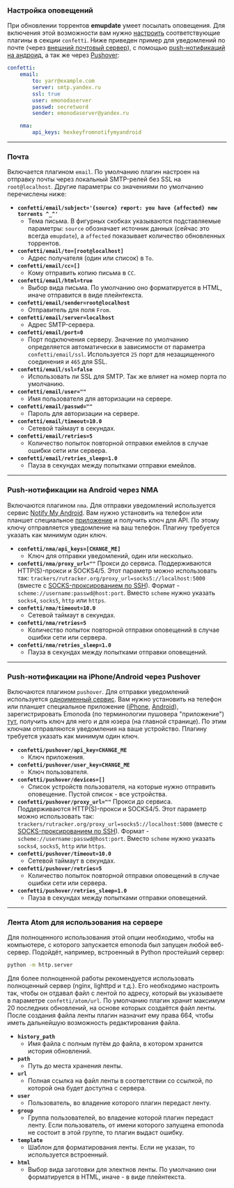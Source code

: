 ### Настройка оповещений ###
При обновлении торрентов **emupdate** умеет посылать оповещения. Для включения этой возможности вам нужно [настроить](config) соответствующие плагины в секции `confetti`. Ниже приведен пример для уведомлений по почте (через [внешний почтовый сервер](https://yandex.ru/support/mail/mail-clients.xml)), с помощью [push-нотификаций на андроид](http://www.notifymyandroid.com/), а так же через [Pushover](https://pushover.net/):
```yaml
confetti:
    email:
        to: yarr@example.com
        server: smtp.yandex.ru
        ssl: true
        user: emonodaserver
        passwd: secretword
        sender: emonodaserver@yandex.ru

    nma:
        api_keys: hexkeyfromnotifymyandroid
```

***

### Почта ###
Включается плагином `email`. По умолчанию плагин настроен на отправку почты через локальный SMTP-релей без SSL на `root@localhost`. Другие параметры со значениями по умолчанию перечислены ниже:

* **`confetti/email/subject='{source} report: you have {affected} new torrents ^_^'`**
    * Тема письма. В фигурных скобках указываются подставляемые параметры: `source` обозначает источник данных (сейчас это всегда `emupdate`), а `affected` показывает количество обновленных торрентов.
* **`confetti/email/to=[root@localhost]`**
    * Адрес получателя (один или список) в `To`.
* **`confetti/email/cc=[]`**
    * Кому отправить копию письма в `CC`.
* **`confetti/email/html=true`**
    * Выбор вида письма. По умолчанию оно форматируется в HTML, иначе отправится в виде плейнтекста.
* **`confetti/email/sender=root@localhost`**
    * Отправитель для поля `From`.
* **`confetti/email/server=localhost`**
    * Адрес SMTP-сервера.
* **`confetti/email/port=0`**
    * Порт подключения серверу. Значение по умолчанию определяется автоматически в зависимости от параметра `confetti/email/ssl`. Используется `25` порт для незащищенного соединения и `465` для SSL.
* **`confetti/email/ssl=false`**
    * Использовать ли SSL для SMTP. Так же влияет на номер порта по умолчанию.
* **`confetti/email/user=""`**
    * Имя пользователя для авторизации на сервере.
* **`confetti/email/passwd=""`**
    * Пароль для авторизации на сервере.
* **`confetti/email/timeout=10.0`**
    * Сетевой таймаут в секундах.
* **`confetti/email/retries=5`**
    * Количество попыток повторной отправки емейлов в случае ошибки сети или сервера.
* **`confetti/email/retries_sleep=1.0`**
    * Пауза в секундах между попытками отправки емейлов.

***

### Push-нотификации на Android через NMA ###
Включаются плагином `nma`. Для отправки уведомлений используется сервис [Notify My Android](http://www.notifymyandroid.com). Вам нужно установить на телефон или планшет специальное [приложение](https://play.google.com/store/apps/details?id=com.usk.app.notifymyandroid) и получить ключ для API. По этому ключу отправляется уведомление на ваш телефон. Плагину требуется указать как минимум один ключ.

* **`confetti/nma/api_keys=[CHANGE_ME]`**
    * Ключ для отправки уведомлений, один или несколько.
* **`confetti/nma/proxy_url=""`**
    Прокси до сервиса. Поддерживаются HTTP(S)-прокси и SOCKS4/5. Этот параметр можно использовать так: `trackers/rutracker.org/proxy_url=socks5://localhost:5000` (вместе с [SOCKS-проксированием по SSH](https://ru.wikibooks.org/wiki/SSH_%D1%82%D1%83%D0%BD%D0%BD%D0%B5%D0%BB%D0%B8%D1%80%D0%BE%D0%B2%D0%B0%D0%BD%D0%B8%D0%B5)). Формат - `scheme://username:passwd@host:port`. Вместо `scheme` нужно указать `socks4`, `socks5`, `http` или `https`.
* **`confetti/nma/timeout=10.0`**
    * Сетевой таймаут в секундах.
* **`confetti/nma/retries=5`**
    * Количество попыток повторной отправки оповещений в случае ошибки сети или сервера.
* **`confetti/nma/retries_sleep=1.0`**
    * Пауза в секундах между попытками отправки оповещений.

***

### Push-нотификации на iPhone/Android через Pushover ###
Включаются плагином `pushover`. Для отправки уведомлений используется [одноименный сервис](https://pushover.net/). Вам нужно установить на телефон или планшет специальное приложение ([iPhone](https://itunes.apple.com/ru/app/pushover-notifications/id506088175), [Android](https://play.google.com/store/apps/details?id=net.superblock.pushover)), зарегистрировать Emonoda (по терминологии пушовера "приложение") [тут](https://pushover.net/apps/build), получить ключ для него и для юзера (на главной странице). По этим ключам отправляются уведомления на ваше устройство.
Плагину требуется указать как минимум один ключ.

* **`confetti/pushover/api_key=CHANGE_ME`**
    * Ключ приложения.
* **`confetti/pushover/user_key=CHANGE_ME`**
    * Ключ пользователя.
* **`confetti/pushover/devices=[]`**
    * Список устройств пользователя, на которые нужно отправить оповещение. Пустой список - все устройства.
* **`confetti/pushover/proxy_url=""`**
    Прокси до сервиса. Поддерживаются HTTP(S)-прокси и SOCKS4/5. Этот параметр можно использовать так: `trackers/rutracker.org/proxy_url=socks5://localhost:5000` (вместе с [SOCKS-проксированием по SSH](https://ru.wikibooks.org/wiki/SSH_%D1%82%D1%83%D0%BD%D0%BD%D0%B5%D0%BB%D0%B8%D1%80%D0%BE%D0%B2%D0%B0%D0%BD%D0%B8%D0%B5)). Формат - `scheme://username:passwd@host:port`. Вместо `scheme` нужно указать `socks4`, `socks5`, `http` или `https`.
* **`confetti/pushover/timeout=10.0`**
    * Сетевой таймаут в секундах.
* **`confetti/pushover/retries=5`**
    * Количество попыток повторной отправки оповещений в случае ошибки сети или сервера.
* **`confetti/pushover/retries_sleep=1.0`**
    * Пауза в секундах между попытками отправки оповещений.


***

### Лента Atom для использования на сервере ###
Для полноценного использования этой опции необходимо, чтобы на компьютере, с которого запускается emonoda был запущен любой веб-сервер. Подойдёт, например, встроенный в Python простейший сервер: 
```bash
python -m http.server
```
Для более полноценной работы рекомендуется использовать полноценный сервер (nginx, lighttpd и т.д.). Его необходимо настроить так, чтобы он отдавал файл с лентой по адресу, который вы указываете в параметре `confetti/atom/url`. По умолчанию плагин хранит максимум 20 последних обновлений, на основе которых создаётся файл ленты. После создания файла ленты плагин назначит ему права 664, чтобы иметь дальнейшую возможность редактирования файла.

* **`history_path`** 
    * Имя файла с полным путём до файла, в котором хранится история обновлений.
* **`path`**
    * Путь до места хранения ленты.
* **`url`**
    * Полная ссылка на файл ленты в соответствии со ссылкой, по которой она будет доступна с сервера.
* **`user`**
    * Пользователь, во владение которого плагин передаст ленту.
* **`group`**
    * Группа пользователей, во владение которой плагин передаст ленту. Если пользователь, от имени которого запущена emonoda не состоит в этой группе, то плагин выдаст ошибку.
* **`template`**
    * Шаблон для форматирования ленты. Если не указан, то используется встроенный.
* **`html`**
    * Выбор вида заготовки для электнов ленты. По умолчанию они форматируется в HTML, иначе - в виде плейнтекста.
